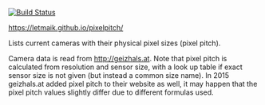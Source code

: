 [![Build Status](https://travis-ci.org/letmaik/pixelpitch.svg?branch=master)](https://travis-ci.org/letmaik/pixelpitch)

https://letmaik.github.io/pixelpitch/

Lists current cameras with their physical pixel sizes (pixel pitch).

Camera data is read from http://geizhals.at. Note that pixel pitch is calculated from resolution and sensor size, with a look up table if exact sensor size is not given (but instead a common size name). In 2015 geizhals.at added pixel pitch to their website as well, it may happen that the pixel pitch values slightly differ due to different formulas used.

